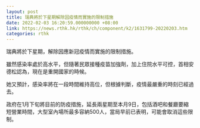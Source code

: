 ```yaml
---
layout: post
title: 瑞典將於下星期解除因疫情而實施的限制措施
date: 2022-02-03 16:20:59.000000000 +08:00
link: https://news.rthk.hk/rthk/ch/component/k2/1631799-20220203.htm
categories: rthk
---
```


瑞典將於下星期，解除因應新冠疫情而實施的限制措施。

雖然感染率處於高水平，但隨著民眾接種疫苗加強劑，加上住院水平可控，首相安德松認為，現在是重開國家的時候。

她又預計，感染率將在一段時間維持高位，但根據判斷，疫情最嚴重的時刻已經過去。

政府在1月下旬將目前的防疫措施，延長兩星期至本月9日，包括酒吧和餐廳要縮短營業時間，大型室內場所最多容納500人，當局早前已表明，可能會取消這些限制。
